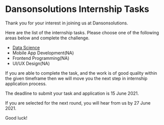 #  Dansonsolutions Internship Tasks

Thank you for your interest in joining us at Dansonsolutions.

Here are the list of the internship tasks. Please choose one of the following areas below and complete the challenge.

* [Data Science](DataScience)
* Mobile App Development(NA)
* Frontend Programming(NA)
* UI/UX Design(NA)

If you are able to complete the task, and the work is of good quality within the given timeframe then we will move you the next step in internship application process.

The deadline to submit your task and application is 15 June 2021.

If you are selected for the next round, you will hear from us by 27 June 2021.

Good luck!
